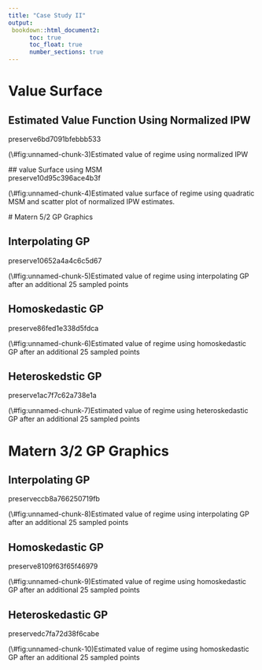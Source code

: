 ```yaml
---
title: "Case Study II"
output:
 bookdown::html_document2:
      toc: true
      toc_float: true
      number_sections: true
---
```




# Value Surface


## Estimated Value Function Using Normalized IPW
<div class="figure">
preserve6bd7091bfebbb533
<p class="caption">(\#fig:unnamed-chunk-3)Estimated value of regime using normalized IPW</p>
</div>
## value Surface using MSM

<div class="figure">
preserve10d95c396ace4b3f
<p class="caption">(\#fig:unnamed-chunk-4)Estimated value surface of regime using quadratic MSM and scatter plot of normalized IPW estimates.</p>
</div>
# Matern 5/2 GP Graphics

## Interpolating GP 

<div class="figure">
preserve10652a4a4c6c5d67
<p class="caption">(\#fig:unnamed-chunk-5)Estimated value of regime using interpolating GP after an additional 25 sampled points</p>
</div>

## Homoskedastic GP

<div class="figure">
preserve86fed1e338d5fdca
<p class="caption">(\#fig:unnamed-chunk-6)Estimated value of regime using homoskedastic GP after an additional 25 sampled points</p>
</div>


## Heteroskedstic GP

<div class="figure">
preserve1ac7f7c62a738e1a
<p class="caption">(\#fig:unnamed-chunk-7)Estimated value of regime using heteroskedastic GP after an additional 25 sampled points</p>
</div>

# Matern 3/2 GP Graphics

## Interpolating GP
<div class="figure">
preserveccb8a766250719fb
<p class="caption">(\#fig:unnamed-chunk-8)Estimated value of regime using interpolating GP after an additional 25 sampled points</p>
</div>

## Homoskedastic GP

<div class="figure">
preserve8109f63f65f46979
<p class="caption">(\#fig:unnamed-chunk-9)Estimated value of regime using homoskedastic GP after an additional 25 sampled points</p>
</div>


## Heteroskedastic GP 

<div class="figure">
preservedc7fa72d38f6cabe
<p class="caption">(\#fig:unnamed-chunk-10)Estimated value of regime using homoskedastic GP after an additional 25 sampled points</p>
</div>





































